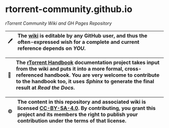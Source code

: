 # rtorrent-community.github.io

*rTorrent Community Wiki and GH Pages Repository*

:pen: | The [wiki](https://github.com/rtorrent-community/rtorrent-community.github.io/wiki) is editable by any GitHub user, and thus the often-expressed wish for a complete and current reference depends on *YOU*.
---: | :---

:book: | The [rTorrent Handbook](https://github.com/rtorrent-community/rtorrent-docs#rtorrent-docs) documentation project takes input from the wiki and puts it into a more formal, cross-referenced handbook. You are very welcome to contribute to the handbook too, it uses *Sphinx* to generate the final result at *Read the Docs*.
---: | :---

:copyright: | The content in this repository and associated wiki is licensed [CC-BY-SA-4.0](https://creativecommons.org/licenses/by-sa/4.0/). By contributing, you grant this project and its members the right to publish your contribution under the terms of that license.
---: | :---
